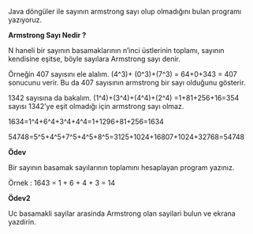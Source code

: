 Java döngüler ile sayının armstrong sayı olup olmadığını bulan programı yazıyoruz.

**Armstrong Sayı Nedir ?**

N haneli bir sayının basamaklarının n’inci üstlerinin toplamı, sayının kendisine eşitse, böyle sayılara Armstrong sayı denir.

Örneğin 407 sayısını ele alalım. (4^3)+ (0^3)+(7^3) = 64+0+343 = 407 sonucunu verir. Bu da 407 sayısının armstrong bir sayı olduğunu gösterir.

1342 sayısına da bakalım. (1^4)+(3^4)+(4^4)+(2^4) =1+81+256+16=354 sayısı 1342’ye eşit olmadığı için armstrong sayı olmaz.

1634=1^4+6^4+3^4+4^4=1+1296+81+256=1634

54748=5^5+4^5+7^5+4^5+8^5=3125+1024+16807+1024+32768=54748

**Ödev**

Bir sayının basamak sayılarının toplamını hesaplayan program yazınız.

Örnek : 1643 = 1 + 6 + 4 + 3 = 14

**Ödev2**

Uc basamakli sayilar arasinda Armstrong olan sayilari bulun ve ekrana yazdirin.
